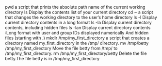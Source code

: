 pwd a script that prints the absolute path name of the current working directory
ls Display the contents list of your current directory
cd ~ a script that changes the working directory to the user’s home directory
ls -l Display current directory contents in a long format
ls -la Display current directory contents, including hidden files
ls -lan Display current directory contents :Long format with user and group IDs displayed numerically And hidden files (starting with .)
mkdir /tmp/my_first_directory a script that creates a directory named my_first_directory in the /tmp/ directory.
mv /tmp/betty /tmp/my_first_directory Move the file betty from /tmp/ to /tmp/my_first_directory.
rm /tmp/my_first_directory/betty Delete the file betty.The file betty is in /tmp/my_first_directory 
